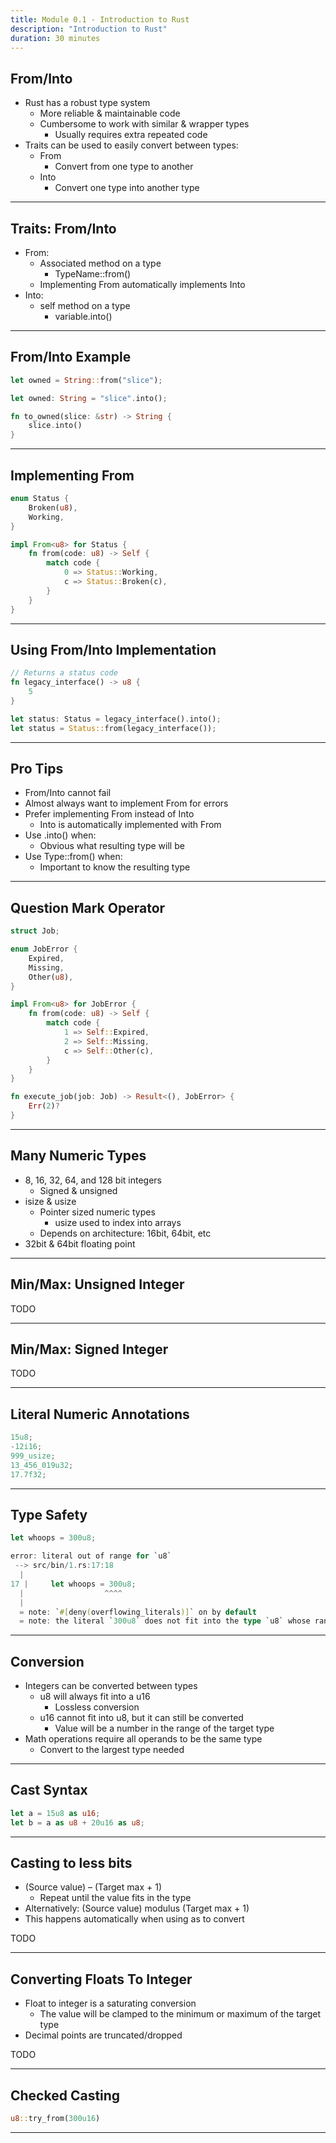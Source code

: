 ```yaml
---
title: Module 0.1 - Introduction to Rust
description: "Introduction to Rust"
duration: 30 minutes
---
```


## From/Into

- Rust has a robust type system
  - More reliable & maintainable code
  - Cumbersome to work with similar & wrapper types
    - Usually requires extra repeated code
- Traits can be used to easily convert between types:
  - From
    - Convert from one type to another
  - Into
    - Convert one type into another type

---

## Traits: From/Into

- From:
  - Associated method on a type
    - TypeName::from()
  - Implementing From automatically implements Into
- Into:
  - self method on a type
    - variable.into()

---

## From/Into Example

```rust
let owned = String::from("slice");

let owned: String = "slice".into();

fn to_owned(slice: &str) -> String {
    slice.into()
}
```

---

## Implementing From

```rust
enum Status {
    Broken(u8),
    Working,
}

impl From<u8> for Status {
    fn from(code: u8) -> Self {
        match code {
            0 => Status::Working,
            c => Status::Broken(c),
        }
    }
}
```

---

## Using From/Into Implementation

```rust
// Returns a status code
fn legacy_interface() -> u8 {
    5
}

let status: Status = legacy_interface().into();
let status = Status::from(legacy_interface());
```

---

## Pro Tips

- From/Into cannot fail
- Almost always want to implement From for errors
- Prefer implementing From instead of Into
  - Into is automatically implemented with From
- Use .into() when:
  - Obvious what resulting type will be
- Use Type::from() when:
  - Important to know the resulting type

---

## Question Mark Operator

```rust
struct Job;

enum JobError {
    Expired,
    Missing,
    Other(u8),
}

impl From<u8> for JobError {
    fn from(code: u8) -> Self {
        match code {
            1 => Self::Expired,
            2 => Self::Missing,
            c => Self::Other(c),
        }
    }
}

fn execute_job(job: Job) -> Result<(), JobError> {
    Err(2)?
}
```

---

## Many Numeric Types

- 8, 16, 32, 64, and 128 bit integers
  - Signed & unsigned
- isize & usize
  - Pointer sized numeric types
    - usize used to index into arrays
  - Depends on architecture: 16bit, 64bit, etc
- 32bit & 64bit floating point

---

## Min/Max: Unsigned Integer

TODO

---

## Min/Max: Signed Integer

TODO

---

## Literal Numeric Annotations

```rust
15u8;
-12i16;
999_usize;
13_456_019u32;
17.7f32;
```

---

## Type Safety

```rust
let whoops = 300u8;

error: literal out of range for `u8`
 --> src/bin/1.rs:17:18
  |
17 |     let whoops = 300u8;
  |                  ^^^^
  |
  = note: `#[deny(overflowing_literals)]` on by default
  = note: the literal `300u8` does not fit into the type `u8` whose range is `0..=255`
```

---

## Conversion

- Integers can be converted between types
  - u8 will always fit into a u16
    - Lossless conversion
  - u16 cannot fit into u8, but it can still be converted
    - Value will be a number in the range of the target type
- Math operations require all operands to be the same type 
  - Convert to the largest type needed

---

## Cast Syntax

```rust
let a = 15u8 as u16;
let b = a as u8 + 20u16 as u8;
```

---

## Casting to less bits

- (Source value) – (Target max + 1)
  - Repeat until the value fits in the type
- Alternatively: (Source value) modulus (Target max + 1)
- This happens automatically when using as to convert

TODO

---

## Converting Floats To Integer

- Float to integer is a saturating conversion
  - The value will be clamped to the minimum or maximum of the target type
- Decimal points are truncated/dropped

TODO

---

## Checked Casting

```rust
u8::try_from(300u16)
```

---
